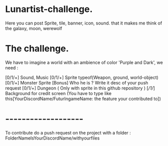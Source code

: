 # Lunartist-challenge.
Here you can post Sprite, tile, banner, icon, sound. that it makes me think of the galaxy, moon, werewolf

# The challenge.

We have to imagine a world with an ambience of color 'Purple and Dark', we need : 

[0/1/+] Sound, Music
[0/1/+] Sprite typeof(Weapon, ground, world-object)  
[0/1/+] Monster Sprite [Bonus] Who he is ? Write it desc of your push request
[0/1/+] Dungeon ( Only with sprite in this github repository  ) 
[_/1/_] Background for credit screen (You have to type like this[YourDiscordName/FuturIngameName: the feature your contributed to])

# ------------------- 

To contribute do a push request on the project with a folder : FolderNameIsYourDiscordName/withyourfiles
